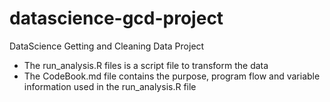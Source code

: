 # datascience-gcd-project
DataScience Getting and Cleaning Data Project
<ul>
<li>The run_analysis.R files is a script file to transform the data</li>
<li>The CodeBook.md file contains the purpose, program flow and variable information used in the run_analysis.R file</li>
</ul>
